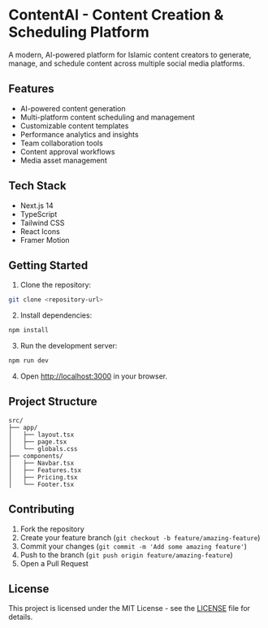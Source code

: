 # ContentAI - Content Creation & Scheduling Platform

A modern, AI-powered platform for Islamic content creators to generate, manage, and schedule content across multiple social media platforms.

## Features

- AI-powered content generation
- Multi-platform content scheduling and management
- Customizable content templates
- Performance analytics and insights
- Team collaboration tools
- Content approval workflows
- Media asset management

## Tech Stack

- Next.js 14
- TypeScript
- Tailwind CSS
- React Icons
- Framer Motion

## Getting Started

1. Clone the repository:
```bash
git clone <repository-url>
```

2. Install dependencies:
```bash
npm install
```

3. Run the development server:
```bash
npm run dev
```

4. Open [http://localhost:3000](http://localhost:3000) in your browser.

## Project Structure

```
src/
├── app/
│   ├── layout.tsx
│   ├── page.tsx
│   └── globals.css
├── components/
│   ├── Navbar.tsx
│   ├── Features.tsx
│   ├── Pricing.tsx
│   └── Footer.tsx
```


## Contributing

1. Fork the repository
2. Create your feature branch (`git checkout -b feature/amazing-feature`)
3. Commit your changes (`git commit -m 'Add some amazing feature'`)
4. Push to the branch (`git push origin feature/amazing-feature`)
5. Open a Pull Request

## License

This project is licensed under the MIT License - see the [LICENSE](LICENSE) file for details. 
